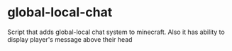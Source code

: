 # global-local-chat
Script that adds global-local chat system to minecraft. Also it has ability to display player's message above their head
